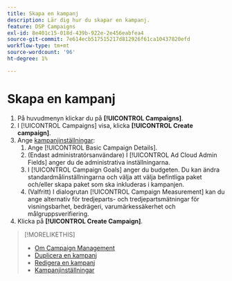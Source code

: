 ```yaml
---
title: Skapa en kampanj
description: Lär dig hur du skapar en kampanj.
feature: DSP Campaigns
exl-id: 8e401c15-018d-439b-922e-2e456eabfea4
source-git-commit: 7e614ecb517515217d812926f61ca10437820efd
workflow-type: tm+mt
source-wordcount: '96'
ht-degree: 1%

---
```


# Skapa en kampanj

1. På huvudmenyn klickar du på **[!UICONTROL Campaigns]**.
1. I [!UICONTROL Campaigns] visa, klicka **[!UICONTROL Create campaign]**.
1. Ange [kampanjinställningar](campaign-settings.md):
   1. Ange [!UICONTROL Basic Campaign Details].
   1. (Endast administratörsanvändare) I [!UICONTROL Ad Cloud Admin Fields] anger du de administrativa inställningarna.
   1. I [!UICONTROL Campaign Goals] anger du budgeten. Du kan ändra standardmålinställningarna och välja att välja befintliga paket och/eller skapa paket som ska inkluderas i kampanjen.
   1. (Valfritt) I dialogrutan [!UICONTROL Campaign Measurement] kan du ange alternativ för tredjeparts- och tredjepartsmätningar för visningsbarhet, bedrägeri, varumärkessäkerhet och målgruppsverifiering.
1. Klicka på **[!UICONTROL Create Campaign]**.

>[!MORELIKETHIS]
>
>* [Om Campaign Management](campaign-about.md)
>* [Duplicera en kampanj](campaign-duplicate.md)
>* [Redigera en kampanj](campaign-edit.md)
>* [Kampanjinställningar](campaign-settings.md)

